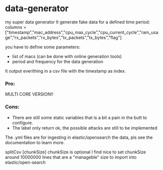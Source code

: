 # data-generator

my super data generator
It generate fake data for a defined time period:
columns =["timestamp","mac_address","cpu_max_cycle","cpu_current_cycle","ram_usage","rx_packets","rx_bytes","tx_packets","tx_bytes","flag"]

you have to define some parameters:

-   list of macs (can be done with online generation tools)
-   period and frequency for the data generation

It output everithing in a csv file with the timestamp as index.

### Pro:

MULTI CORE VERSION!!

### Cons:

-   There are still some static variables that is a bit a pain in the butt to configure.
-   The label only return ok, the possible attacks are still to be implemented

The .yml files are for ingesting in elastic/opensearch the data, pls see the documentation to learn more.

splitCsv <Filename> [chunkSize]
chunkSize is optional
I find nice to set chunkSize around 10000000 lines that are a "manageble" size to import into elastic/open-search
